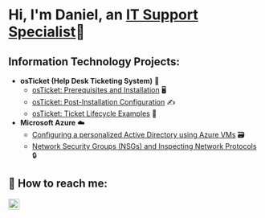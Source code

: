 <h1>Hi, I'm Daniel, an <a href="https://linkedin.com/in/daniel-weidner-78142733b/">IT Support Specialist</a>💼</h1>

<h2> Information Technology Projects:</h2>

- <b>osTicket (Help Desk Ticketing System)</b> 🦘
  - [osTicket: Prerequisites and Installation](https://github.com/daniel-m-weidner/osticket-prereqs) 🖥️
  - [osTicket: Post-Installation Configuration](https://github.com/daniel-m-weidner/post-install-config) ✍️
  - [osTicket: Ticket Lifecycle Examples](https://github.com/daniel-m-weidner/ticket-lifecycle)  🎫
- <b>Microsoft Azure</b> ☁️
  - [Configuring a personalized Active Directory using Azure VMs](https://github.com/daniel-m-weidner/configure-ad) 🗃️
  - [Network Security Groups (NSGs) and Inspecting Network Protocols](https://github.com/daniel-m-weidner/azure-network-protocols) 🔒

<h2> 📱 How to reach me:</h2>

[<img align="left" alt="Josh | LinkedIn" width="22px" src="https://cdn.jsdelivr.net/npm/simple-icons@v3/icons/linkedin.svg" />][linkedin]

[linkedin]: https://linkedin.com/in/daniel-weidner-78142733b/
